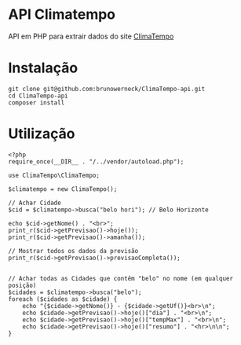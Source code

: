 # API Climatempo

API em PHP para extrair dados do site [ClimaTempo](http://www.climatempo.com.br)
# Instalação
	git clone git@github.com:brunowerneck/ClimaTempo-api.git
	cd ClimaTempo-api
	composer install
# Utilização
	<?php
    require_once(__DIR__ . "/../vendor/autoload.php");
    
    use ClimaTempo\ClimaTempo;
    
    $climatempo = new ClimaTempo();
    
    // Achar Cidade
    $cid = $climatempo->busca("belo hori"); // Belo Horizonte
    
    echo $cid->getNome() . "<br>";
    print_r($cid->getPrevisao()->hoje());
    print_r($cid->getPrevisao()->amanha());
    
    // Mostrar todos os dados da previsão
    print_r($cid->getPrevisao()->previsaoCompleta());
    
    
    // Achar todas as Cidades que contêm "belo" no nome (em qualquer posição)
    $cidades = $climatempo->busca("belo");
    foreach ($cidades as $cidade) {
        echo "{$cidade->getNome()} - {$cidade->getUf()}<br>\n";
        echo $cidade->getPrevisao()->hoje()["dia"] . "<br>\n";
        echo $cidade->getPrevisao()->hoje()["tempMax"] . "<br>\n";
        echo $cidade->getPrevisao()->hoje()["resumo"] . "<hr>\n\n";
    }
